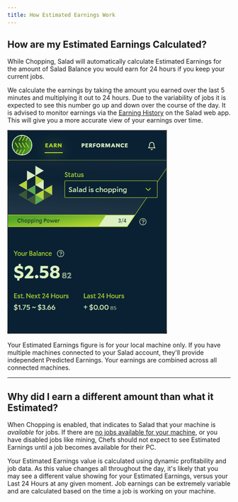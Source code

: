 ```yaml
---
title: How Estimated Earnings Work
---
```


## **How are my Estimated Earnings Calculated?**

While Chopping, Salad will automatically calculate Estimated Earnings for the amount of Salad Balance you would earn for
24 hours if you keep your current jobs.

We calculate the earnings by taking the amount you earned over the last 5 minutes and multiplying it out to 24 hours.
Due to the variability of jobs it is expected to see this number go up and down over the course of the day. It is
advised to monitor earnings via the
[Earning History](/docs/Guides/Using-the-Salad-App/129-how-to-see-your-earnings-history) on the Salad web app. This will
give you a more accurate view of your earnings over time.

![](./content/images/Guides/Using-the-Salad-App/How-Estimated-Earnings-Work.png)

Your Estimated Earnings figure is for your local machine only. If you have multiple machines connected to your Salad
account, they'll provide independent Predicted Earnings. Your earnings are combined across all connected machines.

---

## **Why did I earn a different amount than what it Estimated?**

When Chopping is enabled, that indicates to Salad that your machine is _available_ for jobs. If there are
[no jobs available for your machine](/docs/FAQ/Salad-App/356-how-does-my-machine-earn-salad-balance), or you have
disabled jobs like mining, Chefs should not expect to see Estimated Earnings until a job becomes available for their PC.

Your Estimated Earnings value is calculated using dynamic profitability and job data. As this value changes all
throughout the day, it's likely that you may see a different value showing for your Estimated Earnings, versus your Last
24 Hours at any given moment. Job earnings can be extremely variable and are calculated based on the time a job is
working on your machine.
